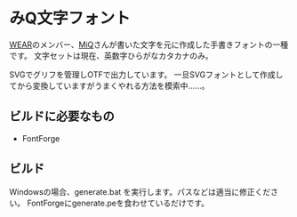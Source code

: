﻿# みQ文字フォント

[WEAR](https://wear.cannes.jp/)のメンバー、[MiQ](https://twitter.com/MiQ_WEAR)さんが書いた文字を元に作成した手書きフォントの一種です。
文字セットは現在、英数字ひらがなカタカナのみ。

SVGでグリフを管理しOTFで出力しています。
一旦SVGフォントとして作成してから変換していますがうまくやれる方法を模索中……。

## ビルドに必要なもの
- FontForge

## ビルド
Windowsの場合、generate.bat を実行します。パスなどは適当に修正ください。
FontForgeにgenerate.peを食わせているだけです。
